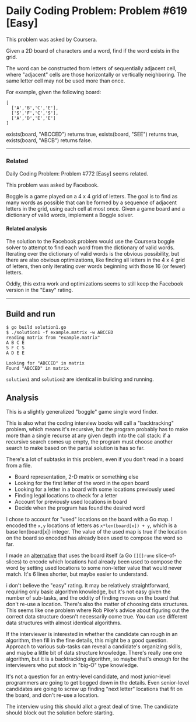 # Daily Coding Problem: Problem #619 [Easy]  


This problem was asked by Coursera.

Given a 2D board of characters and a word, find if the word exists in the
grid.

The word can be constructed from letters of sequentially adjacent cell,
where "adjacent" cells are those horizontally or vertically neighboring. The
same letter cell may not be used more than once.

For example, given the following board:

    [
      ['A','B','C','E'],
      ['S','F','C','S'],
      ['A','D','E','E']
    ]

exists(board, "ABCCED") returns true,
exists(board, "SEE") returns true,
exists(board, "ABCB") returns false.

---

### Related

Daily Coding Problem: Problem #772 [Easy] seems related.

This problem was asked by Facebook.

Boggle is a game played on a 4 x 4 grid of letters.
The goal is to find as many words as possible that can be formed by
a sequence of adjacent letters in the grid,
using each cell at most once.
Given a game board and a dictionary of valid words,
implement a Boggle solver.

#### Related analysis

The solution to the Facebook problem would use the Coursera
boggle solver to attempt to find each word from the dictionary of valid words.
Iterating over the dictionary of valid words is the obvious possibility,
but there are also obvious optimizations,
like finding all letters in the 4 x 4 grid of letters,
then only iterating over words beginning with those 16 (or fewer) letters.

Oddly, this extra work and optimizations seems to still keep
the Facebook version in the "Easy" rating.

---

## Build and run

    $ go build solution1.go
    $ ./solution1 -f example.matrix -w ABCCED
    reading matrix from "example.matrix"
    A B C E 
    S F C S 
    A D E E 
    
    Looking for "ABCCED" in matrix
    Found "ABCCED" in matrix

`solution1` and `solution2` are identical in building and running.

## Analysis

This is a slightly generalized "boggle" game single word finder.

This is also what the coding interview books will call a "backtracking" problem,
which means it's recursive, but the program probably has to make more than
a single recurse at any given depth into the call stack:
if a recursive search comes up empty,
the program must choose another search to make based on the partial
solution is has so far.

There's a lot of subtasks in this problem,
even if you don't read in a board from a file.

* Board representation, 2-D matrix or something else
* Looking for the first letter of the word in the open board
* Looking for a letter in a board with some locations previously used
* Finding legal locations to check for a letter
* Account for previously used locations in board
* Decide when the program has found the desired word

I chose to account for "used" locations on the board
with a Go map.
I encoded the `x,y` locations of letters
as `x*len(board[x]) + y`, which is a base len(board[x])
integer.
The value of the used map is true if the location on the board so encoded 
has already been used to compose the word so far.

I made an [alternative](solution2.go) that uses the board itself (a Go `[][]rune` slice-of-slices)
to encode which locations had already been used to compose the word
by setting used locations to some non-letter value that would never
match.
It's 6 lines shorter, but maybe easier to understand.

i don't believe the "easy" rating.
It may be relatively straightforward, requiring only basic algorithm knowledge,
but it's not easy given the number of sub-tasks,
and the oddity of finding moves on the board that don't re-use a location.
There's also the matter of choosing data structures.
This seems like one problem where Rob Pike's advice about figuring out the
correct data structure doesn't necessarily come true.
You can use different data structures with almost identical algorithms.

If the interviewer is interested in whether the candidate can rough in
an algorithm, then fill in the fine details, this might be a good question.
Approach to various sub-tasks can reveal a candidate's organizing skills,
and maybe a little bit of data structure knowledge.
There's really one one algorithm, but it is a backtracking algorithm,
so maybe that's enough for the interviewers who put stock in "big-O"
type knowledge.

It's not a question for an entry-level candidate, and most junior-level
programmers are going to get bogged down in the details.
Even senior-level candidates are going to screw up finding "next letter"
locations that fit on the board, and don't re-use a location.

The interview using this should allot a great deal of time.
The candidate should block out the solution before starting.
